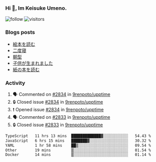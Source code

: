 ### Hi 👋, Im Keisuke Umeno.

<!--
**9renpoto/9renpoto** is a ✨ _special_ ✨ repository because its `README.md` (this file) appears on your GitHub profile.

Here are some ideas to get you started:

- 🔭 I’m currently working on ...
- 🌱 I’m currently learning ...
- 👯 I’m looking to collaborate on ...
- 🤔 I’m looking for help with ...
- 💬 Ask me about ...
- 📫 How to reach me: ...
- 😄 Pronouns: ...
- ⚡ Fun fact: ...
-->

![follow](https://img.shields.io/github/followers/9renpoto?label=Follow&style=social)
![visitors](https://komarev.com/ghpvc/?username=9renpoto&label=Profile%20views&color=0e75b6&style=flat)

### Blogs posts

<!-- BLOG-POST-LIST:START -->
- [絵本を読む](https://9renpoto.win/entry/2024/07/26/picture_book)
- [二度寝](https://9renpoto.win/entry/2024/07/18/going_back_to_sleep)
- [朝型](https://9renpoto.win/entry/2024/05/29/im-an-early)
- [子供が生まれました](https://9renpoto.win/entry/2024/04/18/hello-world)
- [紙の本を読む](https://9renpoto.win/entry/2024/02/25/reading-papar-book)
<!-- BLOG-POST-LIST:END -->

### Activity

<!--START_SECTION:activity-->
1. 🗣 Commented on [#2834](https://github.com/9renpoto/upptime/issues/2834#issuecomment-2254707875) in [9renpoto/upptime](https://github.com/9renpoto/upptime)
2. 🔒 Closed issue [#2834](https://github.com/9renpoto/upptime/issues/2834) in [9renpoto/upptime](https://github.com/9renpoto/upptime)
3. ❗ Opened issue [#2834](https://github.com/9renpoto/upptime/issues/2834) in [9renpoto/upptime](https://github.com/9renpoto/upptime)
4. 🗣 Commented on [#2833](https://github.com/9renpoto/upptime/issues/2833#issuecomment-2254682040) in [9renpoto/upptime](https://github.com/9renpoto/upptime)
5. 🔒 Closed issue [#2833](https://github.com/9renpoto/upptime/issues/2833) in [9renpoto/upptime](https://github.com/9renpoto/upptime)
<!--END_SECTION:activity-->

<!--START_SECTION:waka-->

```txt
TypeScript   11 hrs 13 mins  █████████████▓░░░░░░░░░░░   54.43 %
JavaScript   6 hrs 15 mins   ███████▓░░░░░░░░░░░░░░░░░   30.32 %
YAML         1 hr 58 mins    ██▒░░░░░░░░░░░░░░░░░░░░░░   09.54 %
Other        19 mins         ▒░░░░░░░░░░░░░░░░░░░░░░░░   01.54 %
Docker       14 mins         ▒░░░░░░░░░░░░░░░░░░░░░░░░   01.14 %
```

<!--END_SECTION:waka-->
